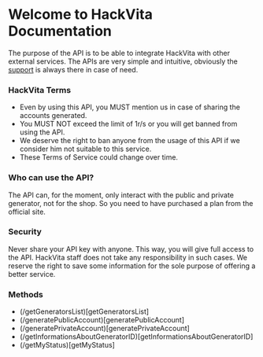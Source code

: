 # Welcome to HackVita Documentation

The purpose of the API is to be able to integrate HackVita with other external services. The APIs are very simple and intuitive, obviously the [support](https://t.me/hackvitasupportbot) is always there in case of need.

### HackVita Terms

* Even by using this API, you MUST mention us in case of sharing the accounts generated.
* You MUST NOT exceed the limit of 1r/s or you will get banned from using the API.
* We deserve the right to ban anyone from the usage of this API if we consider him not suitable to this service.
* These Terms of Service could change over time.

### Who can use the API?

The API can, for the moment, only interact with the public and private generator, not for the shop. So you need to have purchased a plan from the official site.

### Security

Never share your API key with anyone. This way, you will give full access to the API. HackVita staff does not take any responsibility in such cases.
We reserve the right to save some information for the sole purpose of offering a better service.

### Methods

* (/getGeneratorsList)[getGeneratorsList]
* (/generatePublicAccount)[generatePublicAccount]
* (/generatePrivateAccount)[generatePrivateAccount]
* (/getInformationsAboutGeneratorID)[getInformationsAboutGeneratorID]
* (/getMyStatus)[getMyStatus]
